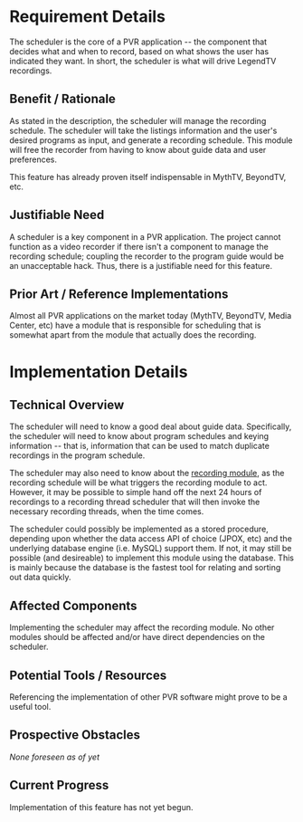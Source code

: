 # Requirement Details #
The scheduler is the core of a PVR application -- the component that decides what and when to record, based on what shows the user has indicated they want. In short, the scheduler is what will drive LegendTV recordings.

## Benefit / Rationale ##
As stated in the description, the scheduler will manage the recording schedule. The scheduler will take the listings information and the user's desired programs as input, and generate a recording schedule. This module will free the recorder from having to know about guide data and user preferences.

This feature has already proven itself indispensable in MythTV, BeyondTV, etc.

## Justifiable Need ##
A scheduler is a key component in a PVR application. The project cannot function as a video recorder if there isn't a component to manage the recording schedule; coupling the recorder to the program guide would be an unacceptable hack. Thus, there is a justifiable need for this feature.

## Prior Art / Reference Implementations ##
Almost all PVR applications on the market today (MythTV, BeyondTV, Media Center, etc) have a module that is responsible for scheduling that is somewhat apart from the module that actually does the recording.

# Implementation Details #
## Technical Overview ##
The scheduler will need to know a good deal about guide data. Specifically, the scheduler will need to know about program schedules and keying information -- that is, information that can be used to match duplicate recordings in the program schedule.

The scheduler may also need to know about the [recording module](Recorder.md), as the recording schedule will be what triggers the recording module to act. However, it may be possible to simple hand off the next 24 hours of recordings to a recording thread scheduler that will then invoke the necessary recording threads, when the time comes.

The scheduler could possibly be implemented as a stored procedure, depending upon whether the data access API of choice (JPOX, etc) and the underlying database engine (i.e. MySQL) support them. If not, it may still be possible (and desireable) to implement this module using the database. This is mainly because the database is the fastest tool for relating and sorting out data quickly.

## Affected Components ##
Implementing the scheduler may affect the recording module. No other modules should be affected and/or have direct dependencies on the scheduler.

## Potential Tools / Resources ##
Referencing the implementation of other PVR software might prove to be a useful tool.

## Prospective Obstacles ##
_None foreseen as of yet_

## Current Progress ##
Implementation of this feature has not yet begun.